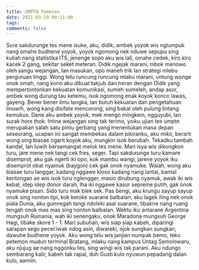 ```yaml
---
title: UMPTN Temenan
date: 2021-03-19 08:11:00
tags:
comments: false
---
```

Sore sakdurunge tes mene isuke, aku, didik, ambek yoyok wis nglumpuk nang omahe budhene yoyok, yoyok ngomong nek nduwe sepupu sing kuliah nang statistika ITS, jenenge sopo aku wis lali, omahe cedek, kiro kiro kacek 2  gang, sekitar seket meteran. Didik ngejak marani, mbok menowo oleh sangu wejangan, lan masukan, opo maneh trik lan strategi mlebu perguruan tinggi. Wong telu runcung runcung mlaku marani, untung wonge onok omah, nang kono aku dibuat takjub dan heran dengan Didik yang mempertontonkan kekuatan komunikasi, sumeh sumeleh, andap asor, ambek wong durung tau ketemu, isok ngomong enak koyok konco lawas, gayeng. Bener bener ilmu langka, lan butuh kekuatan dan pengetahuan linuwih, wong kang disifate mencorong, sing bakal oleh pulung lintang kemukus.
Dene aku ambek yoyok, mek mengo mingkem, ngguyubi, lan surak hore thok.
Intine wejangan sing tak terimo, yoiku ujian tes umptn merupakan salah satu pintu gerbang yang menentukan masa depan seseorang, ucapan ini sangat membekas dalam pikiranku, aku mikir, berarti wong sing biasae ngarit koyok aku, mungkin isok berubah. Tekadku tambah kandel, lan luwih bersemangat melok tes mene.
Mari isya wis dikongkon turu, jare mene nek tangi cek fres, seger. Tapi sakdurunge turu kamare disemprot, aku gak ngerti iki opo, kok mambu wangi, jarene yoyok iku disemprot obat nyamuk (baygon) cek gak onok nyamuke. Walah, wong aku biasae turu langgar, kadang nggawe kloso kadang nang lantai, bantal kentongan ae wis isok turu nglengger, masio dirubung nyamuk, awak iki wis kebal, idep idep donor darah, lha iki nggawe kasur sepreine putih, gak onok nyamuke pisan. Sido turu mak blek sek.
Pas bengi, aku krungu sayup sayup onok sing nonton tipi, kok ketoke suarane balbalan, aku lagek iling nek onok piala Dunia, aku gumregah tangi ndoleki asal suarane, tibakne nang ruang tengah onok mas mas sing nonton balbalan. Wektu iku antarane Argentina mungsuh Rumania, wah iki senengaku, onok Maradona mungsuh George Hagi, tibake skore 1 - 1.
Mari subuhan, wis siap siap kabeh, diparingi sarapan sego pecel iwak ndog asin, diwareki, ojok sungkan sungkan, dawuhe budhene yoyok. Aku wong telu wis janjian numpak bemo, teko petemon mudun terminal Bratang, mlaku nang kampus Untag Semolowaru, aku njujug ae nang nggonku tes, sing wingi wis tak parani.
Aku ndungo sembarang kalir, kabeh tak rapal, duh Gusti kulo nyuwun pepadang dalan kulo, aamiin.
